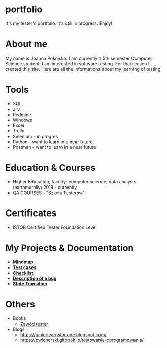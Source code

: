 # portfolio
It's my tester's portfolio. It's still in progress. Enjoy!

# About me
My name is Joanna Pokojska. I am  currently a 5th semester Computer Science student. I am interested in software testing. For that reason I created this site. Here are all the informations about my learning of testing.

# Tools
 * SQL
 * Jira
 * Redmine
 * Windows
 * Excel
 * Trello
 * Selenium - in progres
 * Python - want to learn in a near future
 * Postman - want to learn in a near future
 

# Education & Courses
 * Higher Education, faculty: computer science, data analysis (extramurally) 2019 - currently
 * QA COURSES - "Szkoła Testerów"
 
# Certificates
 * ISTQB Certified Tester Foundation Level 
 
# My Projects & Documentation
 
 * [**Mindmap**](https://drive.google.com/file/d/1wcrXhg_5Iq2zBClRyrQfdS2QxauS4hC7/view?usp=sharing)
 * [**Test cases**](https://drive.google.com/file/d/1NiOqNlgQbxxVjs8GF-Qy5UL1nurHFLJV/view?usp=sharing)
 * [**Checklist**](https://drive.google.com/file/d/1F29D2BNR1H-8bJWYVQLC-1zI9gu7RpGk/view?usp=sharing)
 * [**Description of a bug**](https://drive.google.com/file/d/1Q1d_-1GjnLvyU9EGJUzB-xsDbRuP5EMy/view?usp=sharing)
 * [**State Transition**](https://drive.google.com/file/d/1Ll-7tgigoi4y0-BAINr5GVGpUoJCPzSG/view?usp=sharing)

# Others
 * Books
    * [Zawód tester](https://lubimyczytac.pl/ksiazka/291227/zawod-tester)
 * Blogs
    * https://juniorlearnstocode.blogspot.com/
    * https://pwicherski.gitbook.io/testowanie-oprogramowania/
